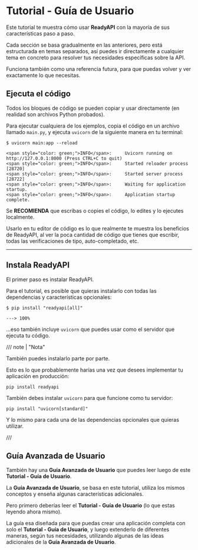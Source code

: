 # Tutorial - Guía de Usuario

Este tutorial te muestra cómo usar **ReadyAPI** con la mayoría de sus características paso a paso.

Cada sección se basa gradualmente en las anteriores, pero está estructurada en temas separados, así puedes ir directamente a cualquier tema en concreto para resolver tus necesidades específicas sobre la API.

Funciona también como una referencia futura, para que puedas volver y ver exactamente lo que necesitas.

## Ejecuta el código

Todos los bloques de código se pueden copiar y usar directamente (en realidad son archivos Python probados).

Para ejecutar cualquiera de los ejemplos, copia el código en un archivo llamado `main.py`, y ejecuta `uvicorn` de la siguiente manera en tu terminal:

<div class="termy">

```console
$ uvicorn main:app --reload

<span style="color: green;">INFO</span>:     Uvicorn running on http://127.0.0.1:8000 (Press CTRL+C to quit)
<span style="color: green;">INFO</span>:     Started reloader process [28720]
<span style="color: green;">INFO</span>:     Started server process [28722]
<span style="color: green;">INFO</span>:     Waiting for application startup.
<span style="color: green;">INFO</span>:     Application startup complete.
```

</div>

Se **RECOMIENDA** que escribas o copies el código, lo edites y lo ejecutes localmente.

Usarlo en tu editor de código es lo que realmente te muestra los beneficios de ReadyAPI, al ver la poca cantidad de código que tienes que escribir, todas las verificaciones de tipo, auto-completado, etc.

---

## Instala ReadyAPI

El primer paso es instalar ReadyAPI.

Para el tutorial, es posible que quieras instalarlo con todas las dependencias y características opcionales:

<div class="termy">

```console
$ pip install "readyapi[all]"

---> 100%
```

</div>

...eso también incluye `uvicorn` que puedes usar como el servidor que ejecuta tu código.

/// note | "Nota"

También puedes instalarlo parte por parte.

Esto es lo que probablemente harías una vez que desees implementar tu aplicación en producción:

```
pip install readyapi
```

También debes instalar `uvicorn` para que funcione como tu servidor:

```
pip install "uvicorn[standard]"
```

Y lo mismo para cada una de las dependencias opcionales que quieras utilizar.

///

## Guía Avanzada de Usuario

También hay una **Guía Avanzada de Usuario** que puedes leer luego de este **Tutorial - Guía de Usuario**.

La **Guía Avanzada de Usuario**, se basa en este tutorial, utiliza los mismos conceptos y enseña algunas características adicionales.

Pero primero deberías leer el **Tutorial - Guía de Usuario** (lo que estas leyendo ahora mismo).

La guía esa diseñada para que puedas crear una aplicación completa con solo el **Tutorial - Guía de Usuario**, y luego extenderlo de diferentes maneras, según tus necesidades, utilizando algunas de las ideas adicionales de la **Guía Avanzada de Usuario**.

